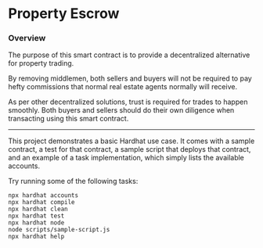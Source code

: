 # Property Escrow

### Overview

The purpose of this smart contract is to provide a decentralized alternative for property trading.

By removing middlemen, both sellers and buyers will not be required to pay hefty commissions that normal real estate agents normally will receive.

As per other decentralized solutions, trust is required for trades to happen smoothly. Both buyers and sellers should do their own diligence when transacting using this smart contract.

--- 

This project demonstrates a basic Hardhat use case. It comes with a sample contract, a test for that contract, a sample script that deploys that contract, and an example of a task implementation, which simply lists the available accounts.

Try running some of the following tasks:

```shell
npx hardhat accounts
npx hardhat compile
npx hardhat clean
npx hardhat test
npx hardhat node
node scripts/sample-script.js
npx hardhat help
```
